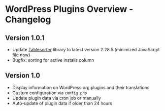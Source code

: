 # WordPress Plugins Overview - Changelog

## Version 1.0.1
* Update [Tablesorter](https://github.com/Mottie/tablesorter) library to latest version 2.28.5 (minimized JavaScript file now)
* Bugfix: sorting for active installs column

## Version 1.0
* Display information on WordPress.org plugins and their translations
* Custom configuration via `config.php`
* Update plugin data via cron job or manually
* Auto-update of plugin data if older than 24 hours

